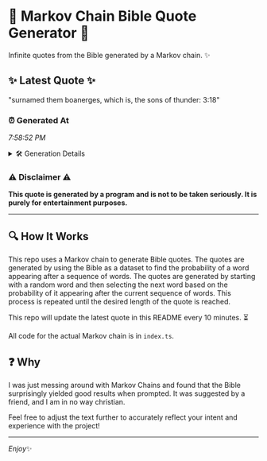 # 📖 Markov Chain Bible Quote Generator 📖

Infinite quotes from the Bible generated by a Markov chain. ✨

## ✨ Latest Quote ✨
"surnamed them boanerges, which is, the sons of thunder: 3:18"

### ⏰ Generated At
*7:58:52 PM*

<details>
    <summary>🛠️ Generation Details</summary>
    <p>
        <strong>🌱 Seed:</strong> surnamed<br>
        <strong>🔄 Iterations:</strong> 9<br>
        <strong>📜 Context History:</strong><br>[ surnamed ]: them<br>[ surnamed, them ]: boanerges,<br>[ surnamed, them, boanerges, ]: which<br>[ surnamed, them, boanerges,, which ]: is,<br>[ surnamed, them, boanerges,, which, is, ]: the<br>[ surnamed, them, boanerges,, which, is,, the ]: sons<br>[ them, boanerges,, which, is,, the, sons ]: of<br>[ boanerges,, which, is,, the, sons, of ]: thunder:<br>[ which, is,, the, sons, of, thunder: ]: 3:18<br>
    </p>
</details>

### ⚠️ Disclaimer ⚠️
**This quote is generated by a program and is not to be taken seriously. It is purely for entertainment purposes.**

---

## 🔍 How It Works

This repo uses a Markov chain to generate Bible quotes. The quotes are generated by using the Bible as a dataset to find the probability of a word appearing after a sequence of words. The quotes are generated by starting with a random word and then selecting the next word based on the probability of it appearing after the current sequence of words. This process is repeated until the desired length of the quote is reached.

This repo will update the latest quote in this README every 10 minutes. ⏳

All code for the actual Markov chain is in `index.ts`.

## ❓ Why

I was just messing around with Markov Chains and found that the Bible surprisingly yielded good results when prompted. 
It was suggested by a friend, and I am in no way christian.

Feel free to adjust the text further to accurately reflect your intent and experience with the project!

---

*Enjoy*✨
